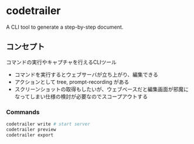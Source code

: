 # codetrailer
A CLI tool to generate a step-by-step document.

## コンセプト
コマンドの実行やキャプチャを行えるCLIツール

- コマンドを実行するとウェブサーバが立ち上がり、編集できる
- アクションとして tree, prompt-recording がある
- スクリーンショットの取得もしたいが、ウェブベースだと編集画面が邪魔になってしまい仕様の検討が必要なのでスコープアウトする

### Commands
```bash
codetrailer write # start server
codetrailer preview
codetrailer export
```
